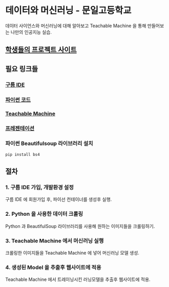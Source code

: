 # 데이터와 머신러닝 - 문일고등학교
데이터 사이언스와 머신러닝에 대해 알아보고 Teachable Machine 을 통해 만들어보는 나만의 인공지능 실습.
## [학생들의 프로젝트 사이트](https://moonil.web.app/)<br />

## 필요 링크들
### [구름 IDE](https://ide.goorm.io/) <br />
### [파이썬 코드](https://github.com/jojokimys/moonil/blob/master/crawling.py) <br />
### [Teachable Machine](https://teachablemachine.withgoogle.com/train/image) <br />
### [프레젠테이션](https://docs.google.com/presentation/d/1t6svNIdGNDzQy31DTvNMDyv_zayp1x0Zm28_Dva_U2U/edit?usp=sharing)<br />

### 파이썬 Beautifulsoup 라이브러리 설치
`pip install bs4`

## 절차
### 1. 구름 IDE 가입, 개발환경 설정
구름 IDE 에 회원가입 후, 파이선 컨테이너를 생성후 실행.

### 2. Python 을 사용한 데이터 크롤링
Python 과 BeautifulSoup 라이브러리를 사용해 원하는 이미지들을 크롤링하기.

### 3. Teachable Machine 에서 머신러닝 실행
크롤링한 이미지들을 Teachable Machine 에 넣어 머신러닝 모델 생성.

### 4. 생성된 Model 을 추출후 웹사이트에 적용
Teachable Machine 에서 트레이닝시킨 러닝모델을 추출후 웹사이트에 적용.
